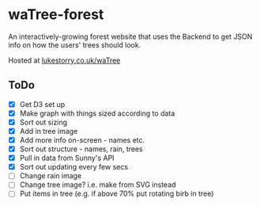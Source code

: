 # waTree-forest
An interactively-growing forest website that uses the Backend to get JSON info on how the users' trees should look.

Hosted at [lukestorry.co.uk/waTree](https://lukestorry.co.uk/waTree-forest)


## ToDo
- [x] Get D3 set up
- [x] Make graph with things sized according to data
- [x] Sort out sizing
- [x] Add in tree image
- [x] Add more info on-screen - names etc.
- [x] Sort out structure - names, rain, trees
- [x] Pull in data from Sunny's API
- [x] Sort out updating every few secs
- [ ] Change rain image
- [ ] Change tree image? i.e. make from SVG instead
- [ ] Put items in tree (e.g. if above 70% put rotating birb in tree)
